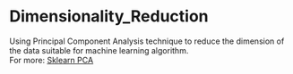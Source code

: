 # Dimensionality_Reduction 
Using Principal Component Analysis technique to reduce the dimension of the data suitable for machine learning algorithm.<br/>
For more: <a href="https://scikit-learn.org/stable/modules/generated/sklearn.decomposition.PCA.html">Sklearn PCA</a>
